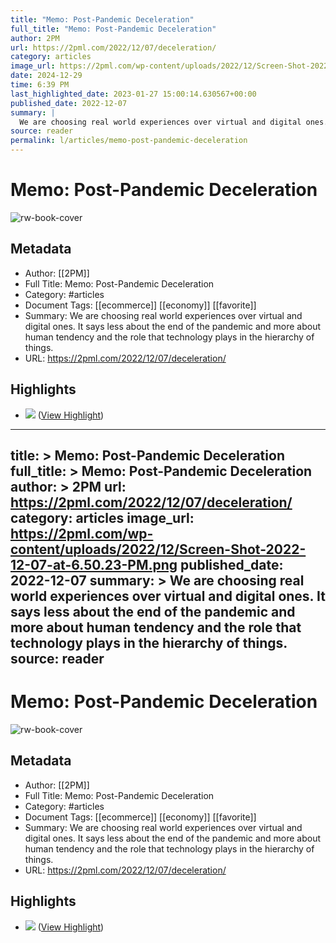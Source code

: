 ```yaml
---
title: "Memo: Post-Pandemic Deceleration"
full_title: "Memo: Post-Pandemic Deceleration"
author: 2PM
url: https://2pml.com/2022/12/07/deceleration/
category: articles
image_url: https://2pml.com/wp-content/uploads/2022/12/Screen-Shot-2022-12-07-at-6.50.23-PM.png
date: 2024-12-29
time: 6:39 PM
last_highlighted_date: 2023-01-27 15:00:14.630567+00:00
published_date: 2022-12-07
summary: |
  We are choosing real world experiences over virtual and digital ones. It says less about the end of the pandemic and more about human tendency and the role that technology plays in the hierarchy of things.
source: reader
permalink: l/articles/memo-post-pandemic-deceleration
---
```

# Memo: Post-Pandemic Deceleration

![rw-book-cover](https://2pml.com/wp-content/uploads/2022/12/Screen-Shot-2022-12-07-at-6.50.23-PM.png)

## Metadata
- Author: [[2PM]]
- Full Title: Memo: Post-Pandemic Deceleration
- Category: #articles
- Document Tags: [[ecommerce]] [[economy]] [[favorite]] 
- Summary: We are choosing real world experiences over virtual and digital ones. It says less about the end of the pandemic and more about human tendency and the role that technology plays in the hierarchy of things.
- URL: https://2pml.com/2022/12/07/deceleration/

## Highlights
- ![](https://i0.wp.com/2pml.com/wp-content/uploads/2022/12/chart-12.05.2022-scaled.jpg?w=2048&ssl=1) ([View Highlight](https://read.readwise.io/read/01gqsvwmahpkdrs7srrj5ye0pa))


---
title: >
  Memo: Post-Pandemic Deceleration
full_title: >
  Memo: Post-Pandemic Deceleration
author: >
  2PM
url: https://2pml.com/2022/12/07/deceleration/
category: articles
image_url: https://2pml.com/wp-content/uploads/2022/12/Screen-Shot-2022-12-07-at-6.50.23-PM.png
published_date: 2022-12-07
summary: >
  We are choosing real world experiences over virtual and digital ones. It says less about the end of the pandemic and more about human tendency and the role that technology plays in the hierarchy of things.
source: reader
---
# Memo: Post-Pandemic Deceleration

![rw-book-cover](https://2pml.com/wp-content/uploads/2022/12/Screen-Shot-2022-12-07-at-6.50.23-PM.png)

## Metadata
- Author: [[2PM]]
- Full Title: Memo: Post-Pandemic Deceleration
- Category: #articles
- Document Tags: [[ecommerce]] [[economy]] [[favorite]] 
- Summary: We are choosing real world experiences over virtual and digital ones. It says less about the end of the pandemic and more about human tendency and the role that technology plays in the hierarchy of things.
- URL: https://2pml.com/2022/12/07/deceleration/

## Highlights
- ![](https://i0.wp.com/2pml.com/wp-content/uploads/2022/12/chart-12.05.2022-scaled.jpg?w=2048&ssl=1) ([View Highlight](https://read.readwise.io/read/01gqsvwmahpkdrs7srrj5ye0pa))


